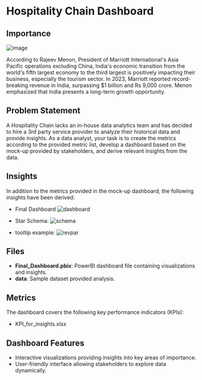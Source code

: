# Hospitality Chain Dashboard

## Importance
![image](https://github.com/Samueal07/Hospitality_Chain_Problem_Statement/assets/99087302/61ceed5f-e407-4842-9ca1-4dd3509e322b)

According to Rajeev Menon, President of Marriott International's Asia Pacific operations excluding China, India's economic transition from the world's fifth largest economy to the third largest is positively impacting their business, especially the tourism sector. In 2023, Marriott reported record-breaking revenue in India, surpassing $1 billion and Rs 9,000 crore. Menon emphasized that India presents a long-term growth opportunity.

## Problem Statement
A Hospitality Chain  lacks an in-house data analytics team and has decided to hire a 3rd party service provider to analyze their historical data and provide insights. As a data analyst, your task is to create the metrics according to the provided metric list, develop a dashboard based on the mock-up provided by stakeholders, and derive relevant insights from the data.



## Insights
In addition to the metrics provided in the mock-up dashboard, the following insights have been derived:
- Final Dashboard
![dashboard](https://github.com/Samueal07/Hospitality_Chain_Problem_Statement/assets/99087302/f1ab873e-df4a-4bf5-b461-74b7d2dcd42d)

- Star Schema:
![schema](https://github.com/Samueal07/Hospitality_Chain_Problem_Statement/assets/99087302/71b867b3-19ba-43bc-a278-d0b9a450754a)
 
- tooltip example:
![revpar](https://github.com/Samueal07/Hospitality_Chain_Problem_Statement/assets/99087302/659a9b74-2800-421e-9fde-2112487cc93e)

## Files
- **Final_Dashboard.pbix**: PowerBI dashboard file containing visualizations and insights.
- **data**: Sample dataset provided  analysis.

## Metrics
The dashboard covers the following key performance indicators (KPIs):
- KPI_for_insights.xlsx
  
## Dashboard Features
- Interactive visualizations providing insights into key areas of importance.
- User-friendly interface allowing stakeholders to explore data dynamically.



